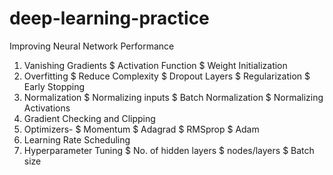 # deep-learning-practice

Improving Neural Network Performance
1) Vanishing Gradients
    $ Activation Function
    $ Weight Initialization
2) Overfitting
    $ Reduce Complexity
    $ Dropout Layers
    $ Regularization
    $ Early Stopping
3) Normalization
    $ Normalizing inputs
    $ Batch Normalization
    $ Normalizing Activations
4) Gradient Checking and Clipping
5) Optimizers-
    $ Momentum
    $ Adagrad
    $ RMSprop
    $ Adam
6) Learning Rate Scheduling
7) Hyperparameter Tuning
   $ No. of hidden layers
   $ nodes/layers
   $ Batch size
